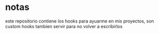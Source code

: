 # notas

este repositorio contiene los hooks para ayuarme en mis proyectos, son custom hooks
tambien servir para no volver a escribirlos